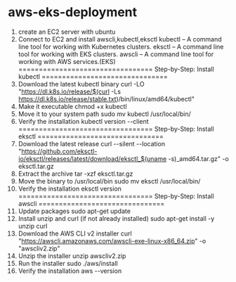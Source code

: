 # aws-eks-deployment
1. create an EC2 server with ubuntu
2. Connect to EC2 and install awscli,kubectl,eksctl
kubectl – A command line tool for working with Kubernetes clusters. 
eksctl – A command line tool for working with EKS clusters.
awscli – A command line tool for working with AWS services.(EKS)
=================================
Step-by-Step: Install kubectl
===============================
1. Download the latest kubectl binary
curl -LO "https://dl.k8s.io/release/$(curl -Ls https://dl.k8s.io/release/stable.txt)/bin/linux/amd64/kubectl"
2. Make it executable
chmod +x kubectl
3. Move it to your system path
sudo mv kubectl /usr/local/bin/
4. Verify the installation
kubectl version --client
=================================
Step-by-Step: Install eksctl
===============================
1. Download the latest release
curl --silent --location "https://github.com/eksctl-io/eksctl/releases/latest/download/eksctl_$(uname -s)_amd64.tar.gz" -o eksctl.tar.gz
2. Extract the archive
tar -xzf eksctl.tar.gz
3. Move the binary to /usr/local/bin
sudo mv eksctl /usr/local/bin/
4. Verify the installation
eksctl version
=================================
Step-by-Step: Install awscli
===============================
1. Update packages
sudo apt-get update
2. Install unzip and curl (if not already installed)
sudo apt-get install -y unzip curl
3. Download the AWS CLI v2 installer
curl "https://awscli.amazonaws.com/awscli-exe-linux-x86_64.zip" -o "awscliv2.zip"
4. Unzip the installer
unzip awscliv2.zip
5. Run the installer
sudo ./aws/install
6. Verify the installation
aws --version
